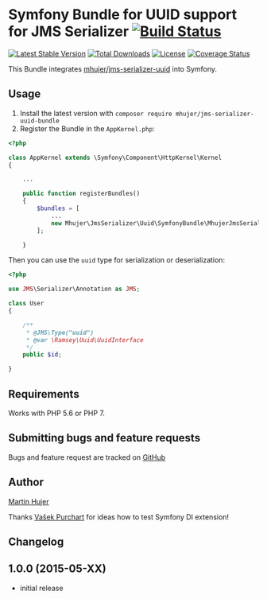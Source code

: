 # Symfony Bundle for UUID support for JMS Serializer [![Build Status](https://travis-ci.org/mhujer/jms-serializer-uuid-bundle.svg?branch=master)](https://travis-ci.org/mhujer/jms-serializer-uuid-bundle)

[![Latest Stable Version](https://poser.pugx.org/mhujer/jms-serializer-uuid-bundle/version.png)](https://packagist.org/packages/mhujer/jms-serializer-uuid-bundle) [![Total Downloads](https://poser.pugx.org/mhujer/jms-serializer-uuid-bundle/downloads.png)](https://packagist.org/packages/mhujer/jms-serializer-uuid-bundle) [![License](https://poser.pugx.org/mhujer/jms-serializer-uuid-bundle/license.svg)](https://packagist.org/packages/mhujer/jms-serializer-uuid-bundle) [![Coverage Status](https://coveralls.io/repos/mhujer/jms-serializer-uuid-bundle/badge.svg?branch=master)](https://coveralls.io/r/mhujer/jms-serializer-uuid-bundle?branch=master)

This Bundle integrates [mhujer/jms-serializer-uuid](https://github.com/mhujer/jms-serializer-uuid) into Symfony.


Usage
----
1. Install the latest version with `composer require mhujer/jms-serializer-uuid-bundle`
2. Register the Bundle in the `AppKernel.php`:

```php
<?php

class AppKernel extends \Symfony\Component\HttpKernel\Kernel
{

	...

	public function registerBundles()
	{
		$bundles = [
			...
			new Mhujer\JmsSerializer\Uuid\SymfonyBundle\MhujerJmsSerializerUuidBundle()
		];

	}

```

Then you can use the `uuid` type for serialization or deserialization:

```php
<?php

use JMS\Serializer\Annotation as JMS;

class User
{

	/**
	 * @JMS\Type("uuid")
	 * @var \Ramsey\Uuid\UuidInterface
	 */
	public $id;

}
```

Requirements
------------
Works with PHP 5.6 or PHP 7.

Submitting bugs and feature requests
------------------------------------
Bugs and feature request are tracked on [GitHub](https://github.com/mhujer/jms-serializer-uuid-bundle/issues)

Author
------
[Martin Hujer](https://www.martinhujer.cz) 

Thanks [Vašek Purchart](http://www.vasekpurchart.cz/) for ideas how to test Symfony DI extension!

Changelog
----------

## 1.0.0 (2015-05-XX)
- initial release
